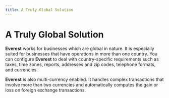 ```yaml
---
title: A Truly Global Solution
---
```


# A Truly Global Solution


**Everest** works for businesses  which are global in nature. It is especially suited for businesses that  have operations in more than one country. You can configure **Everest**  to deal with country-specific requirements such as taxes, time zones,  reports, addresses and zip codes, telephone formats, and currencies.


**Everest** is also multi-currency  enabled. It handles complex transactions that involve more than two currencies  and automatically computes the gain or loss on foreign exchange transactions.
